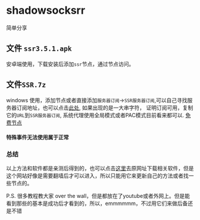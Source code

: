 # shadowsocksrr
简单分享

## 文件 `ssr3.5.1.apk`
安卓端使用，下载安装后添加`ssr`节点，通过节点访问。

## 文件`SSR.7z`
windows 使用，添加节点或者直接添加`服务器订阅`->`SSR服务器订阅`,可以自己寻找服务器订阅地址，也可以点击[此处](https://raw.githubusercontent.com/AmazingDM/sub/master/ssrshare.com), 如果出现的是一大串字符， 证明订阅可用，复制它的`URL`到`SSR服务器订阅`, 系统代理使用全局模式或者PAC模式目前看来都可以. 
[免费节点](https://free-ss.site/)
#### 特殊事件无法使用属于正常

### 总结
以上方法和软件都是亲测后得到的，也可以点击[这里](https://www.ssrtool.com/tool/free_ssr)去原网址下载相关软件，但是这个网站好像是需要翻墙后才可以进入，所以只能用它来更新自己的方法或者找一些节点的。

P.S. 很多教程教大家 over the wall，但是都放在了youtube或者外网上。但是能看到那些的基本是成功后才看到的，所以，emmmmmm，不过用它们来做后备还是不错
